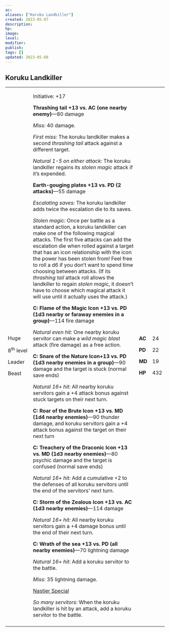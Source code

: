 ```yaml
---
ac: 
aliases: ["Koruku Landkiller"]
created: 2023-05-07
description: 
hp: 
image: 
level: 
modifier: 
publish: 
tags: []
updated: 2023-05-08
---
```


## Koruku Landkiller

<table>
<colgroup>
<col style="width: 16%" />
<col style="width: 71%" />
<col style="width: 5%" />
<col style="width: 6%" />
</colgroup>
<tbody>
<tr class="odd">
<td><p>Huge</p>
<p>8<sup>th</sup> level</p>
<p>Leader</p>
<p>Beast</p></td>
<td><p>Initiative: +17</p>
<p><strong>Thrashing tail +13 vs. AC (one nearby enemy)</strong>—80
damage</p>
<p><em>Miss:</em> 40 damage.</p>
<p><em>First miss:</em> The koruku landkiller makes a second
<em>thrashing tail</em> attack against a different target.</p>
<p><em>Natural 1-5 on either attack:</em> The koruku landkiller regains
its <em>stolen magic</em> attack if it’s expended.</p>
<p><strong>Earth-gouging plates +13 vs. PD (2 attacks)</strong>—55
damage</p>
<p><em>Escalating saves:</em> The koruku landkiller adds twice the
escalation die to its saves.</p>
<p><em>Stolen magic:</em> Once per battle as a standard action, a koruku
landkiller can make one of the following magical attacks. The first five
attacks can add the escalation die when rolled against a target that has
an icon relationship with the icon the power has been stolen from! Feel
free to roll a d6 if you don’t want to spend time choosing between
attacks. (If its <em>thrashing tail</em> attack roll allows the
landkiller to regain <em>stolen magic</em>, it doesn’t have to choose
which magical attack it will use until it actually uses the attack.)</p>
<p><strong>C: Flame of the Magic Icon +13 vs. PD (1d3 nearby or faraway
enemies in a group)</strong>—114 fire damage</p>
<p><em>Natural even hit:</em> One nearby koruku servitor can make a
<em>wild magic blast</em> attack (fire damage) as a free action.</p>
<p><strong>C: Snare of the Nature Icon+13 vs. PD (1d3 nearby enemies in
a group)</strong>—90 damage and the target is stuck (normal save
ends)</p>
<p><em>Natural 16+ hit:</em> All nearby koruku servitors gain a +4
attack bonus against stuck targets on their next turn.</p>
<p><strong>C: Roar of the Brute Icon +13 vs. MD (1d4 nearby
enemies)</strong>—90 thunder damage, and koruku servitors gain a +4
attack bonus against the target on their next turn</p>
<p><strong>C: Treachery of the Draconic Icon +13 vs. MD (1d3 nearby
enemies)</strong>—80 psychic damage and the target is confused (normal
save ends)</p>
<p><em>Natural 16+ hit:</em> Add a cumulative +2 to the defenses of all
koruku servitors until the end of the servitors’ next turn.</p>
<p><strong>C: Storm of the Zealous Icon +13 vs. AC (1d3 nearby
enemies)</strong>—114 damage</p>
<p><em>Natural 16+ hit:</em> All nearby koruku servitors gain a +4
damage bonus until the end of their next turn.</p>
<p><strong>C: Wrath of the sea +13 vs. PD (all nearby
enemies)</strong>—70 lightning damage</p>
<p><em>Natural 16+ hit:</em> Add a koruku servitor to the battle.</p>
<p><em>Miss:</em> 35 lightning damage.</p>
<p><u>Nastier Special</u></p>
<p><em>So many servitors:</em> When the koruku landkiller is hit by an
attack, add a koruku servitor to the battle.</p></td>
<td><p><strong>AC</strong></p>
<p><strong>PD</strong></p>
<p><strong>MD</strong></p>
<p><strong>HP</strong></p></td>
<td><p>24</p>
<p>22</p>
<p>19</p>
<p>432</p></td>
</tr>
<tr class="even">
<td></td>
<td></td>
<td></td>
<td></td>
</tr>
</tbody>
</table>
